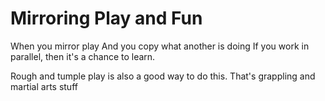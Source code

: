 # Mirroring Play and Fun

When you mirror play
And you copy what another is doing
If you work in parallel, then it's a chance to learn.

Rough and tumple play is also a good way to do this.
That's grappling and martial arts stuff